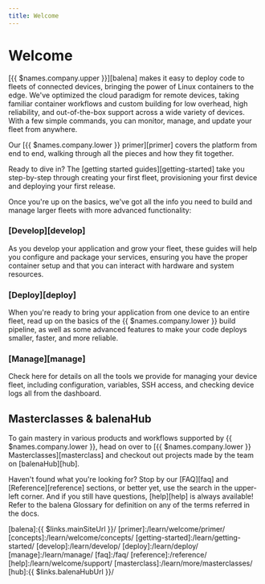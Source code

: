 ```yaml
---
title: Welcome
---
```


# Welcome

[{{ $names.company.upper }}][balena] makes it easy to deploy code to fleets of connected devices, bringing the power of Linux containers to the edge. We've optimized the cloud paradigm for remote devices, taking familiar container workflows and custom building for low overhead, high reliability, and out-of-the-box support across a wide variety of devices. With a few simple commands, you can monitor, manage, and update your fleet from anywhere.

Our [{{ $names.company.lower }} primer][primer] covers the platform from end to end, walking through all the pieces and how they fit together.

Ready to dive in? The [getting started guides][getting-started] take you step-by-step through creating your first fleet, provisioning your first device and deploying your first release.

Once you're up on the basics, we've got all the info you need to build and manage larger fleets with more advanced functionality:

### [Develop][develop]

As you develop your application and grow your fleet, these guides will help you configure and package your services, ensuring you have the proper container setup and that you can interact with hardware and system resources.

### [Deploy][deploy]

When you're ready to bring your application from one device to an entire fleet, read up on the basics of the {{ $names.company.lower }} build pipeline, as well as some advanced features to make your code deploys smaller, faster, and more reliable.

### [Manage][manage]

Check here for details on all the tools we provide for managing your device fleet, including configuration, variables, SSH access, and checking device logs all from the dashboard.

## Masterclasses & balenaHub

To gain mastery in various products and workflows supported by {{ $names.company.lower }}, head on over to [{{ $names.company.lower }} Masterclasses][masterclass] and checkout out projects made by the team on [balenaHub][hub]. 

Haven't found what you're looking for? Stop by our [FAQ][faq] and [Reference][reference] sections, or better yet, use the search in the upper-left corner. And if you still have questions, [help][help] is always available! Refer to the balena Glossary for definition on any of the terms referred in the docs.


[balena]:{{ $links.mainSiteUrl }}/
[primer]:/learn/welcome/primer/
[concepts]:/learn/welcome/concepts/
[getting-started]:/learn/getting-started/
[develop]:/learn/develop/
[deploy]:/learn/deploy/
[manage]:/learn/manage/
[faq]:/faq/
[reference]:/reference/
[help]:/learn/welcome/support/
[masterclass]:/learn/more/masterclasses/
[hub]:{{ $links.balenaHubUrl }}/
